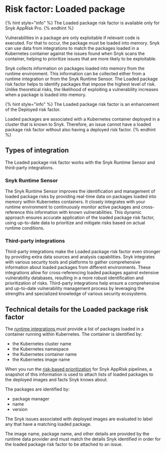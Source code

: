 # Risk factor: Loaded package

{% hint style="info" %}
The Loaded package risk factor is available only for Snyk AppRisk Pro.
{% endhint %}

Vulnerabilities in a package are only exploitable if relevant code is executed. For that to occur, the package must be loaded into memory. Snyk can use data from integrations to match the packages loaded in a Kubernetes container against the issues found when Snyk scans the container, helping to prioritize issues that are more likely to be exploitable.

Snyk collects information on packages loaded into memory from the runtime environment. This information can be collected either from a runtime integration or from the Snyk Runtime Sensor. The Loaded package risk factor helps to identify packages that impose the highest level of risk. Unlike theoretical risks, the likelihood of exploiting a vulnerability increases when a package is loaded into memory.

{% hint style="info" %}
The Loaded package risk factor is an enhancement of the Deployed risk factor.&#x20;

Loaded packages are associated with a Kubernetes container deployed in a cluster that is known to Snyk. Therefore, an issue cannot have a loaded package risk factor without also having a deployed risk factor.
{% endhint %}

## Types of integration

The Loaded package risk factor works with the Snyk Runtime Sensor and third-party integrations.

### Snyk Runtime Sensor

The Snyk Runtime Sensor improves the identification and management of loaded package risks by providing real-time data on packages loaded into memory within Kubernetes containers. It closely integrates with your runtime environment to continuously monitor active packages and cross-reference this information with known vulnerabilities. This dynamic approach ensures accurate application of the loaded package risk factor, using up-to-date data to prioritize and mitigate risks based on actual runtime conditions.

### Third-party integrations

Third-party integrations make the Loaded package risk factor even stronger by providing extra data sources and analysis capabilities. Snyk integrates with various security tools and platforms to gather comprehensive information about loaded packages from different environments. These integrations allow for cross-referencing loaded packages against extensive vulnerability databases, resulting in a more robust identification and prioritization of risks. Third-party integrations help ensure a comprehensive and up-to-date vulnerability management process by leveraging the strengths and specialized knowledge of various security ecosystems.

## Technical details for the Loaded package risk factor

The [runtime integrations ](../../../integrate-with-snyk/connect-a-third-party-integration.md)must provide a list of packages loaded in a container running within Kubernetes. The container is identified by:

* the Kubernetes cluster name
* the Kubernetes namespace
* the Kubernetes container name
* the Kubernetes image name

When you run the [risk-based prioritization](../prioritization-for-snyk-apprisk.md) for Snyk AppRisk pipelines, a snapshot of this information is used to attach lists of loaded packages to the deployed images and facts Snyk knows about.

The packages are identified by:

* package manager
* name&#x20;
* version

The Snyk issues associated with deployed images are evaluated to label any that have a matching loaded package.

The image name, package name, and other details are provided by the runtime data provider and must match the details Snyk identified in order for the loaded package risk factor to be attached to an issue.
